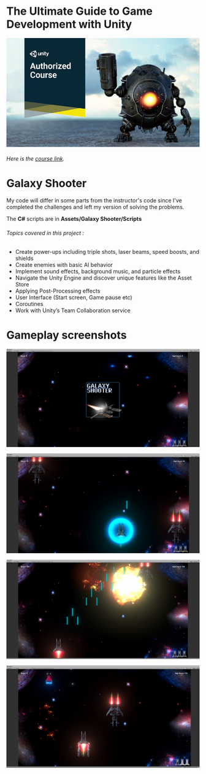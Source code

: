 # The Ultimate Guide to Game Development with Unity

![Alt text](CourseImage/tuggdwu.jpg?raw=true "Optional Title")

###### Here is the [course link](https://www.udemy.com/the-ultimate-guide-to-game-development-with-unity/).
 
# Galaxy Shooter
My code will differ in some parts from the instructor's code since I've completed the challenges and left my version of solving the problems.

The **C#** scripts are in **Assets/Galaxy Shooter/Scripts**

###### Topics covered in this project : 
 - Create power-ups including triple shots, laser beams, speed boosts, and shields
 - Create enemies with basic AI behavior
 - Implement sound effects, background music, and particle effects
 - Navigate the Unity Engine and discover unique features like the Asset Store
 - Applying Post-Processing effects
 - User Interface (Start screen, Game pause etc)
 - Coroutines
 - Work with Unity’s Team Collaboration service
 
 # Gameplay screenshots
 ![Alt text](CourseImage/Screenshot_1.png?raw=true "Optional Title")
 
 ![Alt text](CourseImage/Screenshot_3.png?raw=true "Optional Title")
 
 ![Alt text](CourseImage/Screenshot_4.png?raw=true "Optional Title")
 
 ![Alt text](CourseImage/Screenshot_5.png?raw=true "Optional Title")

